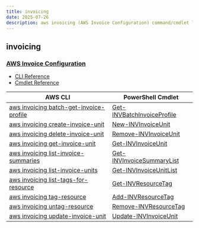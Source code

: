 ```yaml
---
title: invoicing
date: 2025-07-26
description: aws invoicing (AWS Invoice Configuration) command/cmdlet list.
---
```


## invoicing

### [AWS Invoice Configuration](https://aws.amazon.com/aws-cost-management/aws-billing/)

* [CLI Reference](https://awscli.amazonaws.com/v2/documentation/api/latest/reference/invoicing/index.html)
* [Cmdlet Reference](https://docs.aws.amazon.com/powershell/latest/reference/items/Invoicing_cmdlets.html)

|AWS CLI|PowerShell Cmdlet|
|----|----|
|[aws invoicing batch-get-invoice-profile](https://awscli.amazonaws.com/v2/documentation/api/latest/reference/invoicing/batch-get-invoice-profile.html)|[Get-INVBatchInvoiceProfile](https://docs.aws.amazon.com/powershell/latest/reference/items/Get-INVBatchInvoiceProfile.html)|
|[aws invoicing create-invoice-unit](https://awscli.amazonaws.com/v2/documentation/api/latest/reference/invoicing/create-invoice-unit.html)|[New-INVInvoiceUnit](https://docs.aws.amazon.com/powershell/latest/reference/items/New-INVInvoiceUnit.html)|
|[aws invoicing delete-invoice-unit](https://awscli.amazonaws.com/v2/documentation/api/latest/reference/invoicing/delete-invoice-unit.html)|[Remove-INVInvoiceUnit](https://docs.aws.amazon.com/powershell/latest/reference/items/Remove-INVInvoiceUnit.html)|
|[aws invoicing get-invoice-unit](https://awscli.amazonaws.com/v2/documentation/api/latest/reference/invoicing/get-invoice-unit.html)|[Get-INVInvoiceUnit](https://docs.aws.amazon.com/powershell/latest/reference/items/Get-INVInvoiceUnit.html)|
|[aws invoicing list-invoice-summaries](https://awscli.amazonaws.com/v2/documentation/api/latest/reference/invoicing/list-invoice-summaries.html)|[Get-INVInvoiceSummaryList](https://docs.aws.amazon.com/powershell/latest/reference/items/Get-INVInvoiceSummaryList.html)|
|[aws invoicing list-invoice-units](https://awscli.amazonaws.com/v2/documentation/api/latest/reference/invoicing/list-invoice-units.html)|[Get-INVInvoiceUnitList](https://docs.aws.amazon.com/powershell/latest/reference/items/Get-INVInvoiceUnitList.html)|
|[aws invoicing list-tags-for-resource](https://awscli.amazonaws.com/v2/documentation/api/latest/reference/invoicing/list-tags-for-resource.html)|[Get-INVResourceTag](https://docs.aws.amazon.com/powershell/latest/reference/items/Get-INVResourceTag.html)|
|[aws invoicing tag-resource](https://awscli.amazonaws.com/v2/documentation/api/latest/reference/invoicing/tag-resource.html)|[Add-INVResourceTag](https://docs.aws.amazon.com/powershell/latest/reference/items/Add-INVResourceTag.html)|
|[aws invoicing untag-resource](https://awscli.amazonaws.com/v2/documentation/api/latest/reference/invoicing/untag-resource.html)|[Remove-INVResourceTag](https://docs.aws.amazon.com/powershell/latest/reference/items/Remove-INVResourceTag.html)|
|[aws invoicing update-invoice-unit](https://awscli.amazonaws.com/v2/documentation/api/latest/reference/invoicing/update-invoice-unit.html)|[Update-INVInvoiceUnit](https://docs.aws.amazon.com/powershell/latest/reference/items/Update-INVInvoiceUnit.html)|

